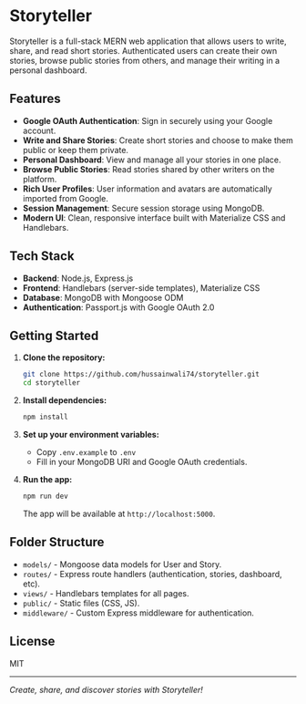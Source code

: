 # Storyteller

Storyteller is a full-stack MERN web application that allows users to write, share, and read short stories. Authenticated users can create their own stories, browse public stories from others, and manage their writing in a personal dashboard.

## Features

- **Google OAuth Authentication**: Sign in securely using your Google account.
- **Write and Share Stories**: Create short stories and choose to make them public or keep them private.
- **Personal Dashboard**: View and manage all your stories in one place.
- **Browse Public Stories**: Read stories shared by other writers on the platform.
- **Rich User Profiles**: User information and avatars are automatically imported from Google.
- **Session Management**: Secure session storage using MongoDB.
- **Modern UI**: Clean, responsive interface built with Materialize CSS and Handlebars.

## Tech Stack

- **Backend**: Node.js, Express.js
- **Frontend**: Handlebars (server-side templates), Materialize CSS
- **Database**: MongoDB with Mongoose ODM
- **Authentication**: Passport.js with Google OAuth 2.0

## Getting Started

1. **Clone the repository:**
   ```bash
   git clone https://github.com/hussainwali74/storyteller.git
   cd storyteller
   ```

2. **Install dependencies:**
   ```bash
   npm install
   ```

3. **Set up your environment variables:**
   - Copy `.env.example` to `.env`
   - Fill in your MongoDB URI and Google OAuth credentials.

4. **Run the app:**
   ```bash
   npm run dev
   ```
   The app will be available at `http://localhost:5000`.

## Folder Structure

- `models/` - Mongoose data models for User and Story.
- `routes/` - Express route handlers (authentication, stories, dashboard, etc).
- `views/` - Handlebars templates for all pages.
- `public/` - Static files (CSS, JS).
- `middleware/` - Custom Express middleware for authentication.

## License

MIT

---

*Create, share, and discover stories with Storyteller!*
